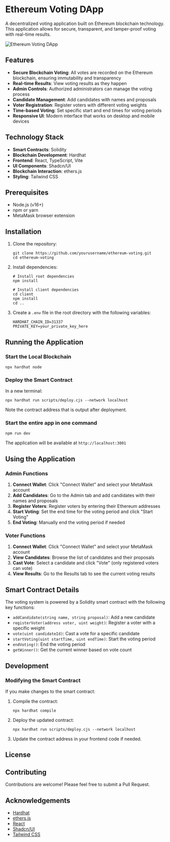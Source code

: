 # Ethereum Voting DApp

A decentralized voting application built on Ethereum blockchain technology. This application allows for secure, transparent, and tamper-proof voting with real-time results.

![Ethereum Voting DApp](client/public/voting-app-screenshot.png)

## Features

- **Secure Blockchain Voting**: All votes are recorded on the Ethereum blockchain, ensuring immutability and transparency
- **Real-time Results**: View voting results as they happen
- **Admin Controls**: Authorized administrators can manage the voting process
- **Candidate Management**: Add candidates with names and proposals
- **Voter Registration**: Register voters with different voting weights
- **Time-based Voting**: Set specific start and end times for voting periods
- **Responsive UI**: Modern interface that works on desktop and mobile devices

## Technology Stack

- **Smart Contracts**: Solidity
- **Blockchain Development**: Hardhat
- **Frontend**: React, TypeScript, Vite
- **UI Components**: Shadcn/UI
- **Blockchain Interaction**: ethers.js
- **Styling**: Tailwind CSS

## Prerequisites

- Node.js (v16+)
- npm or yarn
- MetaMask browser extension

## Installation

1. Clone the repository:
   ```
   git clone https://github.com/yourusername/ethereum-voting.git
   cd ethereum-voting
   ```

2. Install dependencies:
   ```
   # Install root dependencies
   npm install

   # Install client dependencies
   cd client
   npm install
   cd ..
   ```

3. Create a `.env` file in the root directory with the following variables:
   ```
   HARDHAT_CHAIN_ID=31337
   PRIVATE_KEY=your_private_key_here
   ```

## Running the Application

### Start the Local Blockchain

```
npx hardhat node
```

### Deploy the Smart Contract

In a new terminal:

```
npx hardhat run scripts/deploy.cjs --network localhost
```

Note the contract address that is output after deployment.

### Start the entire app in one command

```
npm run dev
```

The application will be available at `http://localhost:3001`

## Using the Application

### Admin Functions

1. **Connect Wallet**: Click "Connect Wallet" and select your MetaMask account
2. **Add Candidates**: Go to the Admin tab and add candidates with their names and proposals
3. **Register Voters**: Register voters by entering their Ethereum addresses
4. **Start Voting**: Set the end time for the voting period and click "Start Voting"
5. **End Voting**: Manually end the voting period if needed

### Voter Functions

1. **Connect Wallet**: Click "Connect Wallet" and select your MetaMask account
2. **View Candidates**: Browse the list of candidates and their proposals
3. **Cast Vote**: Select a candidate and click "Vote" (only registered voters can vote)
4. **View Results**: Go to the Results tab to see the current voting results

## Smart Contract Details

The voting system is powered by a Solidity smart contract with the following key functions:

- `addCandidate(string name, string proposal)`: Add a new candidate
- `registerVoter(address voter, uint weight)`: Register a voter with a specific weight
- `vote(uint candidateId)`: Cast a vote for a specific candidate
- `startVoting(uint startTime, uint endTime)`: Start the voting period
- `endVoting()`: End the voting period
- `getWinner()`: Get the current winner based on vote count

## Development

### Modifying the Smart Contract

If you make changes to the smart contract:

1. Compile the contract:
   ```
   npx hardhat compile
   ```

2. Deploy the updated contract:
   ```
   npx hardhat run scripts/deploy.cjs --network localhost
   ```

3. Update the contract address in your frontend code if needed.

## License

## Contributing

Contributions are welcome! Please feel free to submit a Pull Request.

## Acknowledgements

- [Hardhat](https://hardhat.org/)
- [ethers.js](https://docs.ethers.io/)
- [React](https://reactjs.org/)
- [Shadcn/UI](https://ui.shadcn.com/)
- [Tailwind CSS](https://tailwindcss.com/)
